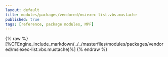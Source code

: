 ```yaml
---
layout: default
title: modules/packages/vendored/msiexec-list.vbs.mustache
published: true
tags: [reference, package modules, MPF]
---
```

{% raw %}
[%CFEngine_include_markdown(../../masterfiles/modules/packages/vendored/msiexec-list.vbs.mustache)%]
{% endraw %}
